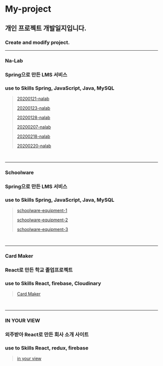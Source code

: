 # My-project

## 개인 프로젝트 개발일지입니다.

### Create and modify project.<br/>

-------

### Na-Lab

### Spring으로 만든 LMS 서비스

### use to Skills Spring, JavaScript, Java, MySQL

> [20200121-nalab](https://github.com/cjdtjr6rl/My-project/blob/master/Na-Lab/20200121-nalab.md)
>
> [20200123-nalab](https://github.com/cjdtjr6rl/My-project/blob/master/Na-Lab/20200123-nalab.md)
>
> [20200128-nalab](https://github.com/cjdtjr6rl/My-project/blob/master/Na-Lab/20200128-nalab.md)
>
> [20200207-nalab](https://github.com/cjdtjr6rl/My-project/blob/master/Na-Lab/20200207-nalab.md)
>
> [20200218-nalab](https://github.com/cjdtjr6rl/My-project/blob/master/Na-Lab/20200218-nalab.md)
>
> [20200220-nalab](https://github.com/cjdtjr6rl/My-project/blob/master/Na-Lab/20200220-nalab.md)

<br/>

-------

### Schoolware

### Spring으로 만든 LMS 서비스

### use to Skills Spring, JavaScript, Java, MySQL

> [schoolware-equipment-1](https://github.com/cjdtjr6rl/My-project/blob/master/Schoolware/schoolware-equipment-1.md)
>
> [schoolware-equipment-2](https://github.com/cjdtjr6rl/My-project/blob/master/Schoolware/schoolware-equipment-2.md)
>
> [schoolware-equipment-3](https://github.com/cjdtjr6rl/My-project/blob/master/Schoolware/schoolware-equipment-3.md)

<br/>

---

### Card Maker

### React로 만든 학교 졸업프로젝트

### use to Skills React, firebase, Cloudinary

> [Card Maker](https://github.com/cjdtjr6rl/TIL/tree/master/React/card-maker)

<br/>

---

### IN YOUR VIEW

### 외주받아 React로 만든 회사 소개 사이트

### use to Skills React, redux, firebase

> [in your view](https://github.com/cjdtjr6rl/My-project/tree/master/inyourview)